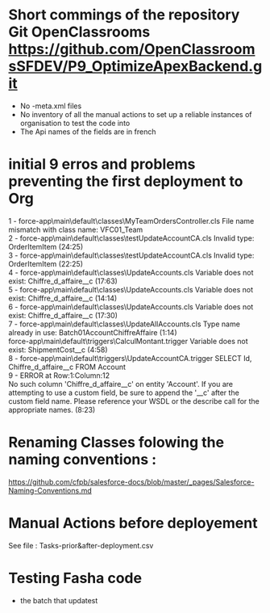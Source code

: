 # Short commings of the repository Git OpenClassrooms https://github.com/OpenClassroomsSFDEV/P9_OptimizeApexBackend.git

- No -meta.xml files
- No inventory of all the manual actions to set up a reliable instances of organisation to test the code into
- The Api names of the fields are in french


# initial 9 erros and problems preventing the first deployment to Org

1 - force-app\main\default\classes\MyTeamOrdersController.cls  File name mismatch with class name: VFC01_Team                                                                     
2 - force-app\main\default\classes\testUpdateAccountCA.cls     Invalid type: OrderItemItem (24:25)                                                                                       
3 - force-app\main\default\classes\testUpdateAccountCA.cls     Invalid type: OrderItemItem (22:25)                                                                                       
4 - force-app\main\default\classes\UpdateAccounts.cls          Variable does not exist: Chiffre_d_affaire__c (17:63)                                                                      
5 - force-app\main\default\classes\UpdateAccounts.cls          Variable does not exist: Chiffre_d_affaire__c (14:14)                                                                     
6 - force-app\main\default\classes\UpdateAccounts.cls          Variable does not exist: Chiffre_d_affaire__c (17:30)                                                                     
7 - force-app\main\default\classes\UpdateAllAccounts.cls       Type name already in use: Batch01AccountChiffreAffaire (1:14)                                                             
force-app\main\default\triggers\CalculMontant.trigger      Variable does not exist: ShipmentCost__c (4:58)                                                                          
8 - force-app\main\default\triggers\UpdateAccountCA.trigger    SELECT Id, Chiffre_d_affaire__c FROM Account                                                                              
9 - ERROR at Row:1:Column:12                                   
    No such column 'Chiffre_d_affaire__c' on entity 'Account'. If you are attempting to use a custom field, be sure to append the '__c' after the custom field name. Please reference your WSDL or the describe call for the appropriate names. (8:23)


# Renaming Classes folowing the naming conventions :
https://github.com/cfpb/salesforce-docs/blob/master/_pages/Salesforce-Naming-Conventions.md

# Manual Actions before deployement
See file : Tasks-prior&after-deployment.csv

# Testing Fasha code
- the batch that updatest 